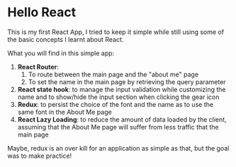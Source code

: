 # Hello React

This is my first React App, I tried to keep it simple while still using some of the basic concepts I learnt about React. 

What you will find in this simple app: 
1. **React Router**:
    1. To route between the main page and the "about me" page
    2. To set the name in the main page by retrieving the query parameter
2. **React state hook**: to manage the input validation while customizing the name and to show/hide the input section when clicking the gear icon
3. **Redux**: to persist the choice of the font and the name as to use the same font in the About Me page
4. **React Lazy Loading**: to reduce the amount of data loaded by the client, assuming that the About Me page will suffer from less traffic that the main page

Maybe, redux is an over kill for an application as simple as that, but the goal was to make practice!